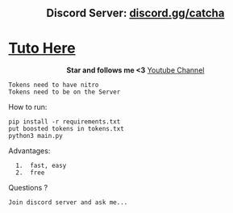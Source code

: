 <h2 align="center">Discord Server: <a href="https://discord.gg/catcha">discord.gg/catcha</a></h2>

<h1><a href="https://www.tiktok.com/@nsl.dev/video/7141125149654256923?is_from_webapp=1&sender_device=pc&web_id=7117334792081442309">Tuto Here</a></h1>

<p align="center">
<strong>Star and follows me <3</strong>
<a href="https://www.youtube.com/channel/UCoNVWCMYp8Fs50wPeefw_7A">Youtube Channel</a></h2>
</p

```
Tokens need to have nitro
Tokens need to be on the Server
```

How to run:
```
pip install -r requirements.txt
put boosted tokens in tokens.txt
python3 main.py
```

Advantages:
```
  1.  fast, easy
  2.  free
```
Questions ?
```
Join discord server and ask me...
```
